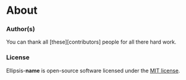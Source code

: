 <h1>About</h1>

### Author(s)
You can thank all [these][contributors] people for all there hard work.

### License
Ellipsis-__name__ is open-source software licensed under the [MIT license][mit-license].

[contrubutors]: https://github.com/ellipsis/ellipsis-__name_l__/graphs/contributors
[mit-license]:  http://opensource.org/licenses/MIT
